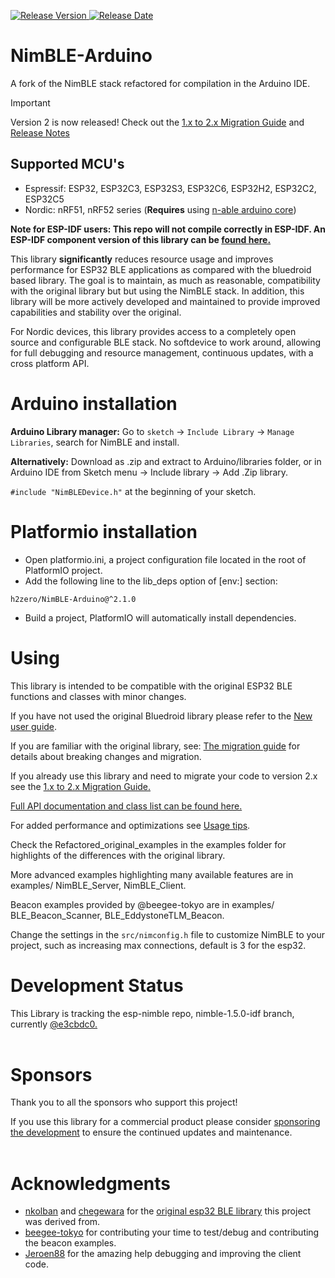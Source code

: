 [![Release Version](https://img.shields.io/github/release/h2zero/NimBLE-Arduino.svg?style=plastic)
![Release Date](https://img.shields.io/github/release-date/h2zero/NimBLE-Arduino.svg?style=plastic)](https://github.com/h2zero/NimBLE-Arduino/releases/latest/)
<br/>

# NimBLE-Arduino
A fork of the NimBLE stack refactored for compilation in the Arduino IDE.

> [!IMPORTANT]
> Version 2 is now released!
> Check out the [1.x to 2.x Migration Guide](docs/1.x_to2.x_migration_guide.md) and [Release Notes](https://github.com/h2zero/NimBLE-Arduino/releases/latest)

## Supported MCU's
 - Espressif: ESP32, ESP32C3, ESP32S3, ESP32C6, ESP32H2, ESP32C2, ESP32C5
 - Nordic: nRF51, nRF52 series (**Requires** using [n-able arduino core](https://github.com/h2zero/n-able-Arduino))

**Note for ESP-IDF users: This repo will not compile correctly in ESP-IDF. An ESP-IDF component version of this library can be [found here.](https://github.com/h2zero/esp-nimble-cpp)**

This library **significantly** reduces resource usage and improves performance for ESP32 BLE applications as compared with the bluedroid based library. The goal is to maintain, as much as reasonable, compatibility with the original library but but using the NimBLE stack. In addition, this library will be more actively developed and maintained to provide improved capabilities and stability over the original.
<br/>

For Nordic devices, this library provides access to a completely open source and configurable BLE stack. No softdevice to work around, allowing for full debugging and resource management, continuous updates, with a cross platform API.

# Arduino installation
**Arduino Library manager:** Go to `sketch` -> `Include Library` -> `Manage Libraries`, search for NimBLE and install.

**Alternatively:** Download as .zip and extract to Arduino/libraries folder, or in Arduino IDE from Sketch menu -> Include library -> Add .Zip library.

`#include "NimBLEDevice.h"` at the beginning of your sketch.

# Platformio installation
* Open platformio.ini, a project configuration file located in the root of PlatformIO project.  
* Add the following line to the lib_deps option of [env:] section:
```
h2zero/NimBLE-Arduino@^2.1.0
```
* Build a project, PlatformIO will automatically install dependencies.

# Using
This library is intended to be compatible with the original ESP32 BLE functions and classes with minor changes.

If you have not used the original Bluedroid library please refer to the [New user guide](docs/New_user_guide.md).

If you are familiar with the original library, see: [The migration guide](docs/Migration_guide.md) for details about breaking changes and migration.

If you already use this library and need to migrate your code to version 2.x see the [1.x to 2.x Migration Guide.](docs/1.x_to2.x_migration_guide.md)

[Full API documentation and class list can be found here.](https://h2zero.github.io/NimBLE-Arduino/)

For added performance and optimizations see [Usage tips](docs/Usage_tips.md).

Check the Refactored_original_examples in the examples folder for highlights of the differences with the original library.

More advanced examples highlighting many available features are in examples/ NimBLE_Server, NimBLE_Client.

Beacon examples provided by @beegee-tokyo are in examples/ BLE_Beacon_Scanner, BLE_EddystoneTLM_Beacon.

Change the settings in the `src/nimconfig.h` file to customize NimBLE to your project,
such as increasing max connections, default is 3 for the esp32.
<br/>

# Development Status
This Library is tracking the esp-nimble repo, nimble-1.5.0-idf branch, currently [@e3cbdc0.](https://github.com/espressif/esp-nimble)  
<br/>

# Sponsors
Thank you to all the sponsors who support this project!

<!-- sponsors --><!-- sponsors -->

If you use this library for a commercial product please consider [sponsoring the development](https://github.com/sponsors/h2zero) to ensure the continued updates and maintenance.  
<br/>

# Acknowledgments
* [nkolban](https://github.com/nkolban) and [chegewara](https://github.com/chegewara) for the [original esp32 BLE library](https://github.com/nkolban/esp32-snippets/tree/master/cpp_utils) this project was derived from.
* [beegee-tokyo](https://github.com/beegee-tokyo) for contributing your time to test/debug and contributing the beacon examples.
* [Jeroen88](https://github.com/Jeroen88) for the amazing help debugging and improving the client code.
<br/>
